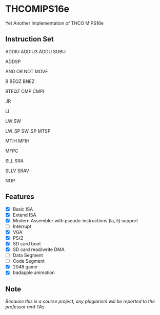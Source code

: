 # THCOMIPS16e
Yet Another Implementation of THCO MIPS16e

## Instruction Set

ADDIU ADDIU3 ADDU SUBU

ADDSP

AND OR NOT MOVE

B BEQZ BNEZ

BTEQZ CMP CMPI

JR

LI

LW SW

LW_SP SW_SP MTSP

MTIH MFIH

MFPC

SLL SRA

SLLV SRAV

NOP

## Features

* [x] Basic ISA
* [x] Extend ISA
* [x] Modern Assembler with pseudo-instructions (la, li) support
* [ ] Interrupt
* [x] VGA
* [x] PS/2
* [x] SD card boot
* [x] SD card read/write DMA
* [ ] Data Segment
* [ ] Code Segment
* [x] 2048 game
* [x] badapple animation

## Note

*Because this is a course project, any plagiarism will be reported to the professor and TAs.*
